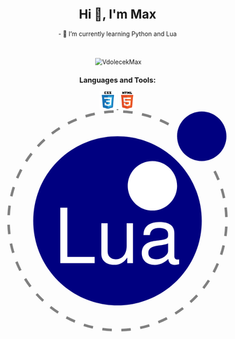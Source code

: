 <h1 align="center">Hi 👋, I'm Max</h1>
<p align="center">- 🌱 I’m currently learning Python and Lua </p>
</br>

<p align="center">&nbsp;<img align="center" src="https://github-readme-stats.vercel.app/api?username=VdolecekMax&show_icons=true&theme=dark&locale=en" alt="VdolecekMax" /></p>

<h3 align="center">Languages and Tools:</h3>
<p align="center"> <a href="https://www.w3schools.com/css/" target="_blank" rel="noreferrer"> <img src="https://raw.githubusercontent.com/devicons/devicon/master/icons/css3/css3-original-wordmark.svg" alt="css3" width="40" height="40"/> </a> <a href="https://www.w3.org/html/" target="_blank" rel="noreferrer"> <img src="https://raw.githubusercontent.com/devicons/devicon/master/icons/html5/html5-original-wordmark.svg" alt="html5" width="40" height="40"/> </a>
<svg xmlns="http://www.w3.org/2000/svg" viewBox="0 0 128 128"><path fill="#000080" d="M112.956.708c-7.912 0-14.335 6.424-14.335 14.336s6.424 14.335 14.335 14.335 14.335-6.41 14.335-14.335c0-7.912-6.424-14.336-14.335-14.336zM64 15.058c-27.02 0-48.956 21.935-48.956 48.955S36.979 112.97 64 112.97c27.02 0 48.956-21.935 48.956-48.956 0-27.02-21.936-48.956-48.956-48.956z"/><path fill="#fff" d="M84.285 29.392c-7.91 0-14.335 6.424-14.335 14.335s6.424 14.336 14.335 14.336 14.336-6.424 14.336-14.336-6.424-14.335-14.335-14.335zM30.773 56.36v32.119h19.961v-3.611H34.87V56.359Zm57.584 8.37c-3.354 0-6.126.975-7.668 2.692-1.055 1.19-1.488 2.516-1.582 4.801h3.705c.311-2.826 1.988-4.098 5.423-4.098 3.3 0 5.153 1.231 5.153 3.435v.974c0 1.542-.92 2.205-3.827 2.556-5.193.663-5.991.839-7.398 1.407-2.69 1.095-4.057 3.164-4.057 6.166 0 4.193 2.908 6.83 7.574 6.83 2.907 0 5.247-1.014 7.843-3.395.257 2.34 1.407 3.395 3.787 3.395.757 0 1.325-.081 2.515-.392v-2.773a2.917 2.917 0 0 1-.798.095c-1.284 0-1.988-.663-1.988-1.812V71.032c0-4.098-3.002-6.302-8.682-6.302zm-33.742.664V83.19c0 3.84 2.867 6.302 7.357 6.302 3.395 0 5.545-1.19 7.709-4.233v3.219h3.3V65.393h-3.652v13.09c0 4.72-2.475 7.804-6.302 7.804-2.907 0-4.76-1.772-4.76-4.544v-16.35Zm38.773 11.67v4.139c0 1.244-.365 1.988-1.46 3.002-1.502 1.366-3.3 2.07-5.464 2.07-2.867 0-4.544-1.367-4.544-3.706 0-2.42 1.636-3.665 5.558-4.233 3.881-.528 4.68-.703 5.91-1.271z"/><path fill="#808080" d="M61.733 0a64.06 64.06 0 0 0-5.57.436l.179 1.458a62.596 62.596 0 0 1 5.442-.426zm5.585.046-.075 1.468a62.432 62.432 0 0 1 5.433.52L72.88.578a63.91 63.91 0 0 0-5.561-.532Zm-16.665 1.31a63.301 63.301 0 0 0-5.409 1.398l.43 1.405a61.835 61.835 0 0 1 5.284-1.367Zm27.72.237-.33 1.431a62.536 62.536 0 0 1 5.262 1.455l.452-1.397a63.998 63.998 0 0 0-5.384-1.489ZM39.98 4.623a63.447 63.447 0 0 0-5.081 2.323l.668 1.308a61.98 61.98 0 0 1 4.964-2.27zm49.012.41-.573 1.353a62.539 62.539 0 0 1 4.929 2.346l.688-1.298a64.012 64.012 0 0 0-5.044-2.4ZM30.04 9.706a63.95 63.95 0 0 0-4.6 3.17l.886 1.173a62.484 62.484 0 0 1 4.494-3.098zm-8.906 6.728a64.247 64.247 0 0 0-3.983 3.918l1.075 1.001a62.774 62.774 0 0 1 3.891-3.827zm-7.61 8.165a64.04 64.04 0 0 0-3.247 4.546l1.231.8a62.571 62.571 0 0 1 3.172-4.44zm-6.086 9.357a63.459 63.459 0 0 0-2.408 5.042l1.352.574a61.99 61.99 0 0 1 2.352-4.925zm113.623.973-1.31.667a62.616 62.616 0 0 1 2.263 4.967l1.362-.55a64.073 64.073 0 0 0-2.315-5.083zM3.075 44.23a63.382 63.382 0 0 0-1.49 5.385l1.432.328a61.91 61.91 0 0 1 1.455-5.26Zm122.166 1.049-1.404.429a62.513 62.513 0 0 1 1.366 5.285l1.437-.306a63.983 63.983 0 0 0-1.399-5.409zM.574 55.108a64.093 64.093 0 0 0-.528 5.561l1.467.075a62.622 62.622 0 0 1 .516-5.434Zm126.988 1.088-1.458.179a62.465 62.465 0 0 1 .428 5.441l1.468-.05a63.916 63.916 0 0 0-.438-5.57zM1.468 66.205 0 66.255a64.082 64.082 0 0 0 .435 5.57l1.458-.179a62.61 62.61 0 0 1-.425-5.441Zm125.018 1.071a62.63 62.63 0 0 1-.518 5.434l1.455.203a64.16 64.16 0 0 0 .53-5.561zM2.79 77.031l-1.437.304a63.332 63.332 0 0 0 1.398 5.41l1.405-.43A61.864 61.864 0 0 1 2.79 77.03Zm122.188 1.046a61.966 61.966 0 0 1-1.457 5.26l1.397.454a63.43 63.43 0 0 0 1.492-5.384zM5.981 87.459l-1.362.551a63.434 63.434 0 0 0 2.323 5.082l1.307-.669a61.968 61.968 0 0 1-2.268-4.964Zm115.627.99a61.98 61.98 0 0 1-2.354 4.925l1.296.69a63.447 63.447 0 0 0 2.41-5.04zM10.944 97.17l-1.245.78a63.949 63.949 0 0 0 3.17 4.6l1.172-.885a62.481 62.481 0 0 1-3.097-4.495zm105.534.904a62.546 62.546 0 0 1-3.173 4.44l1.156.906a64.024 64.024 0 0 0 3.249-4.545zm-98.96 7.8-1.092.983a64.235 64.235 0 0 0 3.917 3.983l1.002-1.074a62.77 62.77 0 0 1-3.827-3.892zm92.24.79a62.76 62.76 0 0 1-3.893 3.826l.983 1.092a64.221 64.221 0 0 0 3.984-3.916zm-84.263 6.648-.906 1.157a64.026 64.026 0 0 0 4.546 3.248l.8-1.232a62.554 62.554 0 0 1-4.44-3.173zm76.16.654a62.475 62.475 0 0 1-4.495 3.096l.78 1.245a63.945 63.945 0 0 0 4.6-3.17zm-67.018 5.294-.691 1.296a63.45 63.45 0 0 0 5.04 2.409l.575-1.352a61.984 61.984 0 0 1-4.924-2.353zm57.775.496a61.956 61.956 0 0 1-4.964 2.268l.551 1.362a63.425 63.425 0 0 0 5.082-2.322zm-47.74 3.77-.453 1.396a63.419 63.419 0 0 0 5.385 1.49l.329-1.43a61.949 61.949 0 0 1-5.26-1.456zm37.632.322a62.05 62.05 0 0 1-5.284 1.365l.304 1.437a63.361 63.361 0 0 0 5.41-1.398zm-27.003 2.122-.203 1.455a64.093 64.093 0 0 0 5.561.529l.075-1.467a62.605 62.605 0 0 1-5.433-.517zm16.335.139a62.635 62.635 0 0 1-5.442.424l.05 1.468a64.114 64.114 0 0 0 5.57-.434z"/></svg>
</p>
</br>
